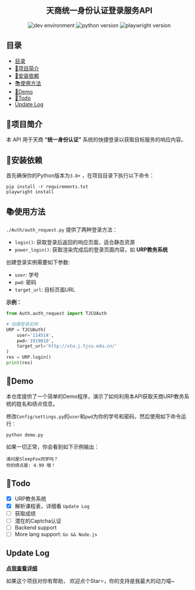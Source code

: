 

<h2 align="center">
天商统一身份认证登录服务API
</h2>


<div align="center">
  <img src="https://img.shields.io/badge/Dev%20Env-Windows%2010-00adef?style=for-the-badge&logo=windows&logoColor=white" alt="dev environment"/>
  <img src="https://img.shields.io/badge/Python-3.10-FFD43B?style=for-the-badge&logo=python&logoColor=blue" alt="python version"/>
  <img src="https://img.shields.io/badge/Playwright-1.48.0-57e8e7?style=for-the-badge&logo=playwright&logoColor=white" alt="playwright version"/>
</div>

## 目录

- [目录](#目录)
- [📖项目简介](#项目简介)
- [🚀安装依赖](#安装依赖)
- [📚使用方法](#使用方法)
- [🎦Demo](#demo)
- [📝Todo](#todo)
- [Update Log](#update-log)



## 📖项目简介

本 API 用于天商 **“统一身份认证”** 系统的快捷登录以获取目标服务的响应内容。


## 🚀安装依赖
首先确保你的Python版本为`3.8+` ，在项目目录下执行以下命令：

```shell
pip install -r requirements.txt
playwright install
```

## 📚使用方法

`./Auth/auth_request.py` 提供了两种登录方法：
- `login()`: 获取登录后返回的响应页面，适合静态资源
- `power_login()`: 获取渲染完成后的登录页面内容，如 **URP教务系统**


创建登录实例需要如下参数:
- `user`: 学号
- `pwd`: 密码
- `target_url`: 目标页面URL

**示例：**

```python
from Auth.auth_request import TJCUAuth

# 创建登录实例
URP = TJCUAuth(
    user='114514',
    pwd='1919810',
    target_url='http://stu.j.tjcu.edu.cn/'
)
res = URP.login()
print(res)
```


## 🎦Demo

本仓库提供了一个简单的Demo程序，演示了如何利用本API获取天商URP教务系统的姓名和绩点信息。

修改`Config/settings.py`的`user`和`pwd`为你的学号和密码，然后使用如下命令运行：

```shell
python demo.py
```

如果一切正常，你会看到如下示例输出：

```shell
请问是SleepFox同学吗？
你的绩点是: 4.99 哦！
```

## 📝Todo

- [x] URP教务系统
- [x] 解析课程表，详细看 `Update Log`
- [ ] 获取成绩
- [ ] 潜在的Captcha认证
- [ ] Backend support
- [ ] More lang support: `Go && Node.js`

## Update Log

[**点我查看详细**](update_log.md)

如果这个项目对你有帮助， 欢迎点个Star⭐️，你的支持是我最大的动力喵~

